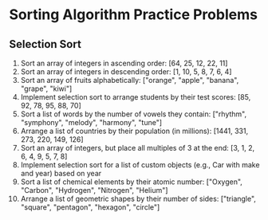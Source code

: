 # Sorting Algorithm Practice Problems


## Selection Sort

1. Sort an array of integers in ascending order: [64, 25, 12, 22, 11]
2. Sort an array of integers in descending order: [1, 10, 5, 8, 7, 6, 4]
3. Sort an array of fruits alphabetically: ["orange", "apple", "banana", "grape", "kiwi"]
4. Implement selection sort to arrange students by their test scores: [85, 92, 78, 95, 88, 70]
5. Sort a list of words by the number of vowels they contain: ["rhythm", "symphony", "melody", "harmony", "tune"]
6. Arrange a list of countries by their population (in millions): [1441, 331, 273, 220, 149, 126]
7. Sort an array of integers, but place all multiples of 3 at the end: [3, 1, 2, 6, 4, 9, 5, 7, 8]
8. Implement selection sort for a list of custom objects (e.g., Car with make and year) based on year
9. Sort a list of chemical elements by their atomic number: ["Oxygen", "Carbon", "Hydrogen", "Nitrogen", "Helium"]
10. Arrange a list of geometric shapes by their number of sides: ["triangle", "square", "pentagon", "hexagon", "circle"]

